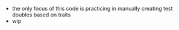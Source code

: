 - the only focus of this code is practicing in manually creating test doubles based on traits
- wip

